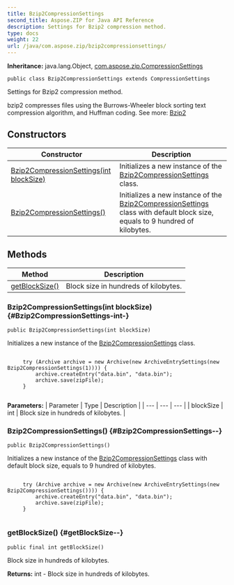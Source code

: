 ```yaml
---
title: Bzip2CompressionSettings
second_title: Aspose.ZIP for Java API Reference
description: Settings for Bzip2 compression method.
type: docs
weight: 22
url: /java/com.aspose.zip/bzip2compressionsettings/
---
```


**Inheritance:**
java.lang.Object, [com.aspose.zip.CompressionSettings](../../com.aspose.zip/compressionsettings)
```
public class Bzip2CompressionSettings extends CompressionSettings
```

Settings for Bzip2 compression method.

bzip2 compresses files using the Burrows-Wheeler block sorting text compression algorithm, and Huffman coding. See more: [Bzip2][]


[Bzip2]: https://en.wikipedia.org/wiki/Bzip2
## Constructors

| Constructor | Description |
| --- | --- |
| [Bzip2CompressionSettings(int blockSize)](#Bzip2CompressionSettings-int-) | Initializes a new instance of the [Bzip2CompressionSettings](../../com.aspose.zip/bzip2compressionsettings) class. |
| [Bzip2CompressionSettings()](#Bzip2CompressionSettings--) | Initializes a new instance of the [Bzip2CompressionSettings](../../com.aspose.zip/bzip2compressionsettings) class with default block size, equals to 9 hundred of kilobytes. |
## Methods

| Method | Description |
| --- | --- |
| [getBlockSize()](#getBlockSize--) | Block size in hundreds of kilobytes. |
### Bzip2CompressionSettings(int blockSize) {#Bzip2CompressionSettings-int-}
```
public Bzip2CompressionSettings(int blockSize)
```


Initializes a new instance of the [Bzip2CompressionSettings](../../com.aspose.zip/bzip2compressionsettings) class.

```

     try (Archive archive = new Archive(new ArchiveEntrySettings(new Bzip2CompressionSettings(1)))) {
         archive.createEntry("data.bin", "data.bin");
         archive.save(zipFile);
     }
 
```



**Parameters:**
| Parameter | Type | Description |
| --- | --- | --- |
| blockSize | int | Block size in hundreds of kilobytes. |

### Bzip2CompressionSettings() {#Bzip2CompressionSettings--}
```
public Bzip2CompressionSettings()
```


Initializes a new instance of the [Bzip2CompressionSettings](../../com.aspose.zip/bzip2compressionsettings) class with default block size, equals to 9 hundred of kilobytes.

```

     try (Archive archive = new Archive(new ArchiveEntrySettings(new Bzip2CompressionSettings()))) {
         archive.createEntry("data.bin", "data.bin");
         archive.save(zipFile);
     }
 
```



### getBlockSize() {#getBlockSize--}
```
public final int getBlockSize()
```


Block size in hundreds of kilobytes.

**Returns:**
int - Block size in hundreds of kilobytes.
